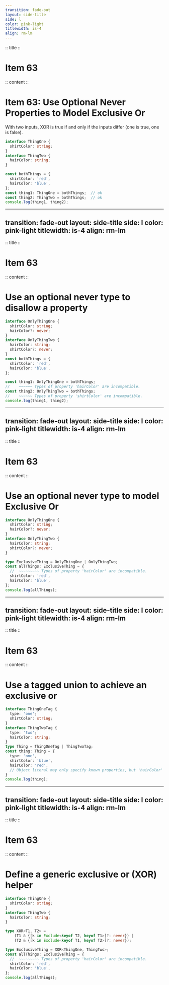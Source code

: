 ```yaml
---
transition: fade-out
layout: side-title
side: l
color: pink-light
titlewidth: is-4
align: rm-lm
---
```

:: title ::

# Item 63

<ChiikawaItem2e />

:: content ::

# Item 63: Use Optional Never Properties to Model Exclusive Or

With two inputs, XOR is true if and only if the inputs differ (one is true, one is false).

```ts {monaco}
interface ThingOne {
  shirtColor: string;
}
interface ThingTwo {
  hairColor: string;
}

const bothThings = {
  shirtColor: 'red',
  hairColor: 'blue',
};
const thing1: ThingOne = bothThings;  // ok
const thing2: ThingTwo = bothThings;  // ok
console.log(thing1, thing2);
```

---
transition: fade-out
layout: side-title
side: l
color: pink-light
titlewidth: is-4
align: rm-lm
---
:: title ::

# Item 63

<ChiikawaItem2e />

:: content ::

# Use an optional never type to disallow a property

```ts {monaco}
interface OnlyThingOne {
  shirtColor: string;
  hairColor?: never;
}
interface OnlyThingTwo {
  hairColor: string;
  shirtColor?: never;
}
const bothThings = {
  shirtColor: 'red',
  hairColor: 'blue',
};

const thing1: OnlyThingOne = bothThings;
//    ~~~~~~ Types of property 'hairColor' are incompatible.
const thing2: OnlyThingTwo = bothThings;
//    ~~~~~~ Types of property 'shirtColor' are incompatible.
console.log(thing1, thing2);
```

---
transition: fade-out
layout: side-title
side: l
color: pink-light
titlewidth: is-4
align: rm-lm
---
:: title ::

# Item 63

<ChiikawaItem2e />

:: content ::

# Use an optional never type to model Exclusive Or

```ts {monaco}
interface OnlyThingOne {
  shirtColor: string;
  hairColor?: never;
}
interface OnlyThingTwo {
  hairColor: string;
  shirtColor?: never;
}

type ExclusiveThing = OnlyThingOne | OnlyThingTwo;
const allThings: ExclusiveThing = {
  //  ~~~~~~~~~ Types of property 'hairColor' are incompatible.
  shirtColor: 'red',
  hairColor: 'blue',
};
console.log(allThings);
```

---
transition: fade-out
layout: side-title
side: l
color: pink-light
titlewidth: is-4
align: rm-lm
---
:: title ::

# Item 63

<ChiikawaItem2e />

:: content ::

# Use a tagged union to achieve an exclusive or

```ts {monaco}
interface ThingOneTag {
  type: 'one';
  shirtColor: string;
}
interface ThingTwoTag {
  type: 'two';
  hairColor: string;
}
type Thing = ThingOneTag | ThingTwoTag;
const thing: Thing = {
  type: 'one',
  shirtColor: 'blue',
  hairColor: 'red',
  // Object literal may only specify known properties, but 'hairColor' does not exist in type 'ThingOneTag'. Did you mean to write 'shirtColor'?
}
console.log(thing);
```

---
transition: fade-out
layout: side-title
side: l
color: pink-light
titlewidth: is-4
align: rm-lm
---
:: title ::

# Item 63

<ChiikawaItem2e />

:: content ::

# Define a generic exclusive or (XOR) helper

```ts {monaco}
interface ThingOne {
  shirtColor: string;
}
interface ThingTwo {
  hairColor: string;
}

type XOR<T1, T2> =
    (T1 & {[k in Exclude<keyof T2, keyof T1>]?: never}) |
    (T2 & {[k in Exclude<keyof T1, keyof T2>]?: never});

type ExclusiveThing = XOR<ThingOne, ThingTwo>;
const allThings: ExclusiveThing = {
  //  ~~~~~~~~~ Types of property 'hairColor' are incompatible.
  shirtColor: 'red',
  hairColor: 'blue',
};
console.log(allThings);
```
